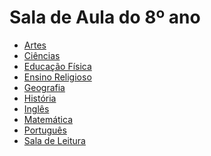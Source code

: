 # Sala de Aula do 8º ano

- [Artes]()
- [Ciências]()
- [Educação Física]()
- [Ensino Religioso]()
- [Geografia]()
- [História]()
- [Inglês]()
- [Matemática]()
- [Português]()
- [Sala de Leitura]()
